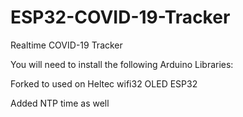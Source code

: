 # ESP32-COVID-19-Tracker
Realtime COVID-19 Tracker

You will need to install the following Arduino Libraries:
 
Forked to used on Heltec wifi32 OLED ESP32

Added NTP time as well
